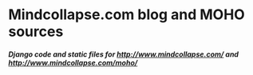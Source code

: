 Mindcollapse.com blog and MOHO sources 
=============

##### Django code and static files for <http://www.mindcollapse.com/> and <http://www.mindcollapse.com/moho/>
